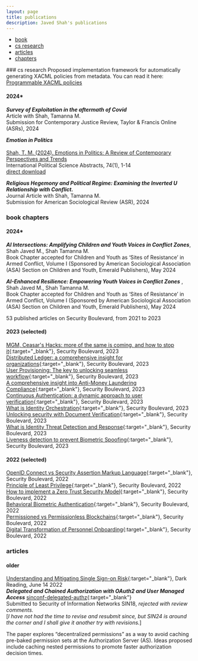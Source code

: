 ```yaml
---
layout: page
title: publications
description: Javed Shah's publications
---
```


<div class="navbar">
    <div class="navbar-inner">
        <ul class="nav">
            <li><a href="#book">book</a></li>
            <li><a href="#cs-research">cs research</a></li>
            <li><a href="#articles">articles</a></li>
            <li><a href="#chapters">chapters</a></li>            
        </ul>
    </div>
</div>
### <a name="cs-research"></a>cs research
Proposed implementation framework for automatically generating XACML policies from metadata. You can read it here: <a href="{{ BASE_PATH }}/xacml_auto.pdf" target="_blank">Programmable XACML policies</a>

#### 2024*
***Survey of Exploitation in the aftermath of Covid*** <br>
Article with Shah, Tamanna M.<br>
Submission for Contemporary Justice Review, Taylor & Francis Online (ASRs), 2024

***Emotion in Politics*** <br>
<br><a href="https://journals.sagepub.com/doi/10.1177/00208345241232769">Shah, T. M. (2024). Emotions in Politics: A Review of Contemporary Perspectives and Trends</a> <br>
International Political Science Abstracts, 74(1), 1-14<br>
<a href="{{ BASE_PATH }}/shah-2024-emotions-in-politics-a-review-of-contemporary-perspectives-and-trends.pdf" target="_blank">direct download</a><br>

***Religious Hegemony and Political Regime: Examining the Inverted U Relationship with Conflict.*** <br>Journal Article with Shah, Tamanna M.<br>
Submission for American Sociological Review (ASR), 2024

### <a name="chapters"></a>book chapters
#### 2024*

***AI Intersections: Amplifying Children and Youth Voices in Conflict Zones***, Shah Javed M., Shah Tamanna M.<br>
Book Chapter accepted for Children and Youth as ‘Sites of Resistance’ in Armed Conflict, Volume I (Sponsored by American Sociological Association (ASA) Section on Children and Youth, Emerald Publishers), May 2024


***AI-Enhanced Resilience: Empowering Youth Voices in Conflict Zones***
, Shah Javed M., Shah Tamanna M.<br>
Book Chapter accepted for Children and Youth as ‘Sites of Resistance’ in Armed Conflict, Volume I (Sponsored by American Sociological Association (ASA) Section on Children and Youth, Emerald Publishers), May 2024

53 published articles on Security Boulevard, from 2021 to 2023
#### 2023 (selected)
[MGM, Ceasar's Hacks: more of the same is coming, and how to stop it](https://securityboulevard.com/2023/09/mgm-caesars-hacks-more-of-the-same-is-coming-your-way-but-heres-how-to-stop-it/){:target="_blank"}, Security Boulevard, 2023 <br>
[Distributed Ledger: a comprehensive insight for organizations](https://securityboulevard.com/2023/10/distributed-ledger-a-comprehensive-insight-for-organizations/){:target="_blank"}, Security Boulevard, 2023 <br>
[User Provisioning: The key to unlocking seamless workflow](https://securityboulevard.com/2023/09/user-provisioning-the-key-to-unlocking-seamless-workflow/){:target="_blank"}, Security Boulevard, 2023 <br>
[A comprehensive insight into Anti-Money Laundering Compliance](https://securityboulevard.com/2023/08/a-comprehensive-insight-into-anti-money-laundering-compliance/){:target="_blank"}, Security Boulevard, 2023 <br>
[Continuous Authentication: a dynamic approach to user verification](https://securityboulevard.com/2023/08/continuous-authentication-a-dynamic-approach-to-user-verification/){:target="_blank"}, Security Boulevard, 2023 <br>
[What is Identity Orchestration](https://securityboulevard.com/2023/08/what-is-identity-orchestration-next-evolution-of-iam/){:target="_blank"}, Security Boulevard, 2023 <br>
[Unlocking security with Document Verification](https://securityboulevard.com/2023/08/unlocking-security-with-document-verification-a-detailed-overview/){:target="_blank"}, Security Boulevard, 2023 <br>
[What is Identity Threat Detection and Response](https://securityboulevard.com/2023/07/what-is-identity-threat-detection-response-itdr/){:target="_blank"}, Security Boulevard, 2023 <br>
[Liveness detection to prevent Biometric Spoofing](https://securityboulevard.com/2023/05/what-is-liveness-detection-preventing-biometric-spoofing/){:target="_blank"}, Security Boulevard, 2023 <br>

#### 2022 (selected)
[OpenID Connect vs Security Assertion Markup Language](https://securityboulevard.com/2022<br>/10/oidc-vs-saml-whats-the-difference/){:target="_blank"}, Security Boulevard, 2022<br>
[Principle of Least Privilege](https://securityboulevard.com/2022<br>/10/what-is-the-principle-of-least-privilege-polp/){:target="_blank"}, Security Boulevard, 2022<br>
[How to implement a Zero Trust Security Model](https://securityboulevard.com/2022<br>/09/how-to-implement-a-zero-trust-security-model/){:target="_blank"}, Security Boulevard, 2022<br>
[Behavioral Biometric Authentication](https://securityboulevard.com/2022<br>/09/what-is-behavioral-biometric-authentication/){:target="_blank"}, Security Boulevard, 2022<br>
[Permissioned vs Permissionless Blockchains](https://securityboulevard.com/2022<br>/07/permissionless-vs-permissioned-blockchains-pros-cons/){:target="_blank"}, Security Boulevard, 2022<br>
[Digital Transformation of Personnel Onboarding](https://securityboulevard.com/2022<br>/10/digital-transformation-of-personnel-onboarding/){:target="_blank"}, Security Boulevard, 2022<br>

### <a name="articles"></a>articles
#### older
[Understanding and Mitigating Single Sign-on Risk](https://www.darkreading.com/endpoint-security/understanding-and-mitigating-single-sign-on-risk){:target="_blank"}, Dark Reading, June 14 2022<br>
***Delegated and Chained Authorization with OAuth2 and User Managed Access***
[sinconf-delegated-authz](/sinconf-delegated-authz.pdf){:target="_blank"}<br>
Submitted to Security of Information Networks SIN18, _rejected with review comments._<br>
\[_I have not had the time to revise and resubmit since, but SIN24 is around the corner and I shall give it another try with revisions._\]

The paper explores “decentralized permissions” as a way to avoid caching pre-baked permission sets at the Authorization Server (AS). Ideas proposed include caching nested permissions to promote faster authorization decision times.
